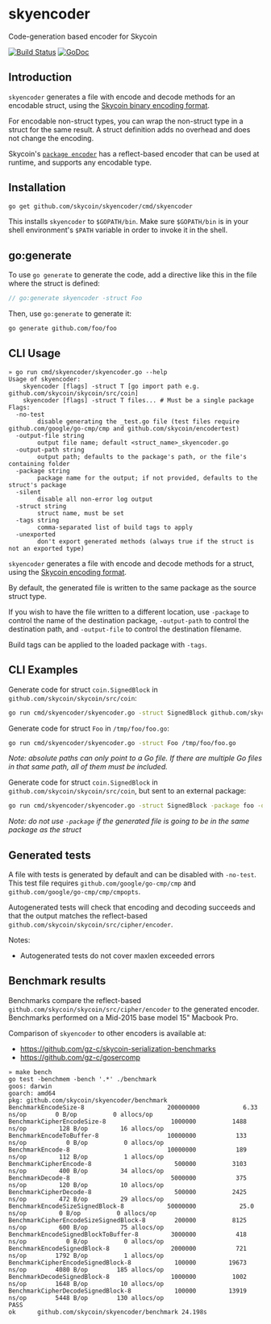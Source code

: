 # skyencoder
Code-generation based encoder for Skycoin

[![Build Status](https://travis-ci.com/skycoin/skyencoder.svg?branch=master)](https://travis-ci.com/skycoin/skyencoder)
[![GoDoc](https://godoc.org/github.com/skycoin/skyencoder?status.svg)](https://godoc.org/github.com/skycoin/skyencoder)

## Introduction

`skyencoder` generates a file with encode and decode methods for an encodable struct, using the [Skycoin binary encoding format](https://github.com/skycoin/skycoin/wiki/Skycoin-Binary-Encoding-Format).

For encodable non-struct types, you can wrap the non-struct type in a struct for the same result. A struct definition adds no overhead and does not change the encoding.

Skycoin's [`package encoder`](https://godoc.org/github.com/skycoin/skycoin/src/cipher/encoder) has a reflect-based encoder that can be used at runtime,
and supports any encodable type.

## Installation

```sh
go get github.com/skycoin/skyencoder/cmd/skyencoder
```

This installs `skyencoder` to `$GOPATH/bin`.  Make sure `$GOPATH/bin` is in
your shell environment's `$PATH` variable in order to invoke it in the shell.

## go:generate

To use `go generate` to generate the code, add a directive like this in the file where the struct is defined:

```go
// go:generate skyencoder -struct Foo
```

Then, use `go:generate` to generate it:

```sh
go generate github.com/foo/foo
```

## CLI Usage

```
» go run cmd/skyencoder/skyencoder.go --help
Usage of skyencoder:
	skyencoder [flags] -struct T [go import path e.g. github.com/skycoin/skycoin/src/coin]
	skyencoder [flags] -struct T files... # Must be a single package
Flags:
  -no-test
    	disable generating the _test.go file (test files require github.com/google/go-cmp/cmp and github.com/skycoin/encodertest)
  -output-file string
    	output file name; default <struct_name>_skyencoder.go
  -output-path string
    	output path; defaults to the package's path, or the file's containing folder
  -package string
    	package name for the output; if not provided, defaults to the struct's package
  -silent
    	disable all non-error log output
  -struct string
    	struct name, must be set
  -tags string
    	comma-separated list of build tags to apply
  -unexported
    	don't export generated methods (always true if the struct is not an exported type)
```

`skyencoder` generates a file with encode and decode methods for a struct, using the [Skycoin encoding format](github.com/skycoin/skycoin/wiki/encoder).

By default, the generated file is written to the same package as the source struct type.

If you wish to have the file written to a different location, use `-package` to control the name of the destination package,
`-output-path` to control the destination path, and `-output-file` to control the destination filename.

Build tags can be applied to the loaded package with `-tags`.

## CLI Examples

Generate code for struct `coin.SignedBlock` in `github.com/skycoin/skycoin/src/coin`:

```sh
go run cmd/skyencoder/skyencoder.go -struct SignedBlock github.com/skycoin/skycoin/src/coin
```

Generate code for struct `Foo` in `/tmp/foo/foo.go`:

```sh
go run cmd/skyencoder/skyencoder.go -struct Foo /tmp/foo/foo.go
```

*Note: absolute paths can only point to a Go file. If there are multiple Go files in that same path, all of them must be included.*

Generate code for struct `coin.SignedBlock` in `github.com/skycoin/skycoin/src/coin`, but sent to an external package:

```sh
go run cmd/skyencoder/skyencoder.go -struct SignedBlock -package foo -output-path /tmp/foo github.com/skycoin/skycoin/src/coin
```

*Note: do not use `-package` if the generated file is going to be in the same package as the struct*

## Generated tests

A file with tests is generated by default and can be disabled with `-no-test`.
This test file requires `github.com/google/go-cmp/cmp` and `github.com/google/go-cmp/cmp/cmpopts`.

Autogenerated tests will check that encoding and decoding succeeds and that the output matches the reflect-based `github.com/skycoin/skycoin/src/cipher/encoder`.

Notes:

* Autogenerated tests do not cover maxlen exceeded errors

## Benchmark results

Benchmarks compare the reflect-based `github.com/skycoin/skycoin/src/cipher/encoder` to the generated encoder.
Benchmarks performed on a Mid-2015 base model 15" Macbook Pro.

Comparison of `skyencoder` to other encoders is available at:

* https://github.com/gz-c/skycoin-serialization-benchmarks
* https://github.com/gz-c/gosercomp

```
» make bench
go test -benchmem -bench '.*' ./benchmark
goos: darwin
goarch: amd64
pkg: github.com/skycoin/skyencoder/benchmark
BenchmarkEncodeSize-8                    	200000000	         6.33 ns/op	       0 B/op	       0 allocs/op
BenchmarkCipherEncodeSize-8              	 1000000	      1488 ns/op	     128 B/op	      16 allocs/op
BenchmarkEncodeToBuffer-8                	10000000	       133 ns/op	       0 B/op	       0 allocs/op
BenchmarkEncode-8                        	10000000	       189 ns/op	     112 B/op	       1 allocs/op
BenchmarkCipherEncode-8                  	  500000	      3103 ns/op	     400 B/op	      34 allocs/op
BenchmarkDecode-8                        	 5000000	       375 ns/op	     120 B/op	      10 allocs/op
BenchmarkCipherDecode-8                  	  500000	      2425 ns/op	     472 B/op	      29 allocs/op
BenchmarkEncodeSizeSignedBlock-8         	50000000	        25.0 ns/op	       0 B/op	       0 allocs/op
BenchmarkCipherEncodeSizeSignedBlock-8   	  200000	      8125 ns/op	     600 B/op	      75 allocs/op
BenchmarkEncodeSignedBlockToBuffer-8     	 3000000	       418 ns/op	       0 B/op	       0 allocs/op
BenchmarkEncodeSignedBlock-8             	 2000000	       721 ns/op	    1792 B/op	       1 allocs/op
BenchmarkCipherEncodeSignedBlock-8       	  100000	     19673 ns/op	    4080 B/op	     185 allocs/op
BenchmarkDecodeSignedBlock-8             	 1000000	      1002 ns/op	    1648 B/op	      10 allocs/op
BenchmarkCipherDecodeSignedBlock-8       	  100000	     13919 ns/op	    5448 B/op	     130 allocs/op
PASS
ok  	github.com/skycoin/skyencoder/benchmark	24.198s
```
